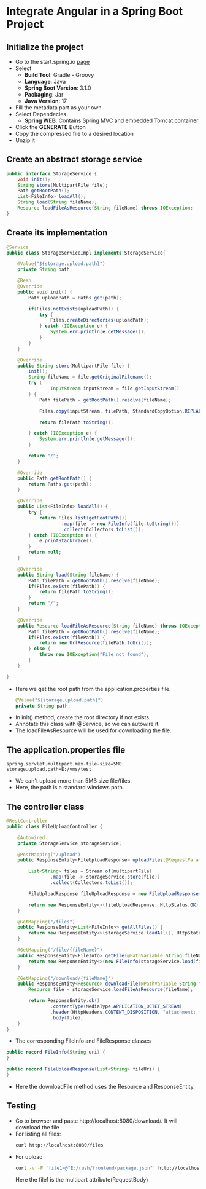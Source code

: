 # Integrate Angular in a Spring Boot Project

## Initialize the project
* Go to the start.spring.io [page](https://start.spring.io/ "spring boot project generator")
* Select
    * **Build Tool**: Gradle - Groovy
    * **Language**: Java
    * **Spring Boot Version**: 3.1.0
    * **Packaging**: Jar
    * **Java Version**: 17
* Fill the metadata part as your own
* Select Dependecies
    * **Spring WEB**: Contains Spring MVC and embedded Tomcat container
* Click the **GENERATE** Button
* Copy the compressed file to a desired location
* Unzip it

## Create an abstract storage service
```java
public interface StorageService {
    void init();
    String store(MultipartFile file);
    Path getRootPath();
    List<FileInfo> loadAll();
    String load(String fileName);
    Resource loadFileAsResource(String fileName) throws IOException;
}
```
## Create its implementation
```java
@Service
public class StorageServiceImpl implements StorageService{

    @Value("${storage.upload.path}")
    private String path;

    @Bean
    @Override
    public void init() {
        Path uploadPath = Paths.get(path);

        if(Files.notExists(uploadPath)) {
            try {
                Files.createDirectories(uploadPath);
            } catch (IOException e) {
                System.err.println(e.getMessage());
            }
        }
    }

    @Override
    public String store(MultipartFile file) {
        init();
        String fileName = file.getOriginalFilename();
        try (
                InputStream inputStream = file.getInputStream()
        ) {
            Path filePath = getRootPath().resolve(fileName);

            Files.copy(inputStream, filePath, StandardCopyOption.REPLACE_EXISTING);

            return filePath.toString();

        } catch (IOException e) {
            System.err.println(e.getMessage());
        }

        return "/";
    }

    @Override
    public Path getRootPath() {
        return Paths.get(path);
    }

    @Override
    public List<FileInfo> loadAll() {
        try {
            return Files.list(getRootPath())
                    .map(file -> new FileInfo(file.toString()))
                    .collect(Collectors.toList());
        } catch (IOException e) {
            e.printStackTrace();
        }
        return null;
    }

    @Override
    public String load(String fileName) {
        Path filePath = getRootPath().resolve(fileName);
        if(Files.exists(filePath)) {
            return filePath.toString();
        }
        return "/";
    }

    @Override
    public Resource loadFileAsResource(String fileName) throws IOException {
        Path filePath = getRootPath().resolve(fileName);
        if(Files.exists(filePath)) {
            return new UrlResource(filePath.toUri());
        } else {
            throw new IOException("File not found");
        }
    }

}
```
* Here we get the root path from the application.properties file.
    ```java
    @Value("${storage.upload.path}")
    private String path;
    ```
* In init() method, create the root directory if not exists.
* Annotate this class with @Service, so we can autowire it.
* The loadFileAsResource will be used for downloading the file.

## The application.properties file
```properties
spring.servlet.multipart.max-file-size=5MB
storage.upload.path=E:/vms/test
```
* We can't upload more than 5MB size file/files.
* Here, the path is a standard windows path.

## The controller class
```java
@RestController
public class FileUploadController {

    @Autowired
    private StorageService storageService;

    @PostMapping("/upload")
    public ResponseEntity<FileUploadResponse> uploadFiles(@RequestParam("file1") MultipartFile[] multipartFile) {

        List<String> files = Stream.of(multipartFile)
                .map(file -> storageService.store(file))
                .collect(Collectors.toList());

        FileUploadResponse fileUploadResponse = new FileUploadResponse(files);

        return new ResponseEntity<>(fileUploadResponse, HttpStatus.OK);
    }

    @GetMapping("/files")
    public ResponseEntity<List<FileInfo>> getAllFiles() {
        return new ResponseEntity<>(storageService.loadAll(), HttpStatus.OK);
    }

    @GetMapping("/file/{fileName}")
    public ResponseEntity<FileInfo> getFile(@PathVariable String fileName) {
        return new ResponseEntity<>(new FileInfo(storageService.load(fileName)), HttpStatus.OK);
    }

    @GetMapping("/download/{fileName}")
    public ResponseEntity<Resource> downloadFile(@PathVariable String fileName) throws IOException {
        Resource file = storageService.loadFileAsResource(fileName);

        return ResponseEntity.ok()
                .contentType(MediaType.APPLICATION_OCTET_STREAM)
                .header(HttpHeaders.CONTENT_DISPOSITION, "attachment; filename=\"" + file.getFilename() + "\"")
                .body(file);
    }
}
```    
* The corrosponding FileInfo and FileResponse classes
```java
public record FileInfo(String uri) {
}
```

```java
public record FileUploadResponse(List<String> fileUri) {
}
```
* Here the downloadFile method uses the Resource and ResponseEntity.

## Testing
* Go to browser and paste http://localhost:8080/download/<File-name>. It will download the file
* For listing all files: 
    ```bash
    curl http://localhost:8080/files
    ```
* For upload
    ```bash
    curl -v -F 'file1=@"E:/rush/frontend/package.json"' http://localhost:8080/upload
    ```
    Here the file1 is the multipart attribute(RequestBody)